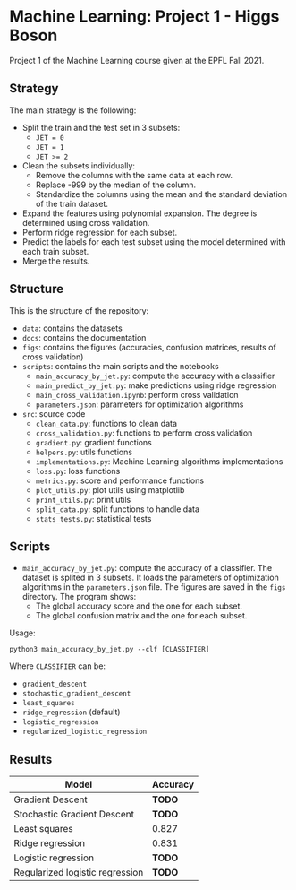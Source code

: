 # Machine Learning: Project 1 - Higgs Boson

Project 1 of the Machine Learning course given at the EPFL Fall 2021.

## Strategy

The main strategy is the following:

- Split the train and the test set in 3 subsets:
    - `JET = 0`
    - `JET = 1`
    - `JET >= 2`
- Clean the subsets individually:
    - Remove the columns with the same data at each row.
    - Replace -999 by the median of the column.
    - Standardize the columns using the mean and the standard deviation of the train dataset.
- Expand the features using polynomial expansion. The degree is determined using cross validation.
- Perform ridge regression for each subset.
- Predict the labels for each test subset using the model determined with each train subset.
- Merge the results.

## Structure

This is the structure of the repository:

- `data`: contains the datasets
- `docs`: contains the documentation
- `figs`: contains the figures (accuracies, confusion matrices, results of cross validation)
- `scripts`: contains the main scripts and the notebooks
    - `main_accuracy_by_jet.py`: compute the accuracy with a classifier
    - `main_predict_by_jet.py`: make predictions using ridge regression
    - `main_cross_validation.ipynb`: perform cross validation
    - `parameters.json`: parameters for optimization algorithms
- `src`: source code
    - `clean_data.py`: functions to clean data
    - `cross_validation.py`: functions to perform cross validation
    - `gradient.py`: gradient functions
    - `helpers.py`: utils functions
    - `implementations.py`: Machine Learning algorithms implementations
    - `loss.py`: loss functions
    - `metrics.py`: score and performance functions
    - `plot_utils.py`: plot utils using matplotlib
    - `print_utils.py`: print utils
    - `split_data.py`: split functions to handle data
    - `stats_tests.py`: statistical tests

## Scripts

- `main_accuracy_by_jet.py`: compute the accuracy of a classifier. The dataset is splited in 3 subsets.
It loads the parameters of optimization algorithms in the `parameters.json` file. The figures are saved in the `figs` directory.
The program shows:
    - The global accuracy score and the one for each subset.
    - The global confusion matrix and the one for each subset.

Usage:
```
python3 main_accuracy_by_jet.py --clf [CLASSIFIER]
```
Where `CLASSIFIER` can be:
- `gradient_descent`
- `stochastic_gradient_descent`
- `least_squares`
- `ridge_regression` (default)
- `logistic_regression`
- `regularized_logistic_regression`

## Results

Model | Accuracy
--- | ---
Gradient Descent | **TODO**
Stochastic Gradient Descent | **TODO**
Least squares | 0.827
Ridge regression | 0.831
Logistic regression | **TODO**
Regularized logistic regression | **TODO**
